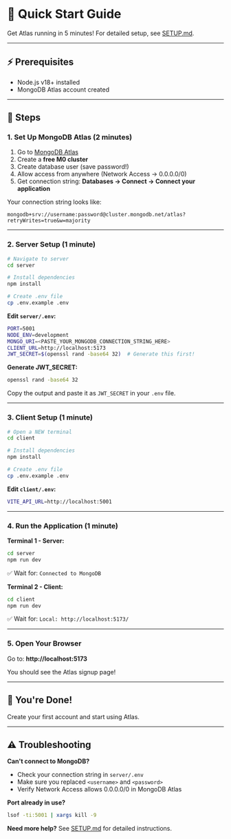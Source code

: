 # 🚀 Quick Start Guide

Get Atlas running in 5 minutes! For detailed setup, see [SETUP.md](SETUP.md).

---

## ⚡ Prerequisites
- Node.js v18+ installed
- MongoDB Atlas account created

---

## 📝 Steps

### 1. Set Up MongoDB Atlas (2 minutes)
1. Go to [MongoDB Atlas](https://cloud.mongodb.com/)
2. Create a **free M0 cluster**
3. Create database user (save password!)
4. Allow access from anywhere (Network Access → 0.0.0.0/0)
5. Get connection string: **Databases → Connect → Connect your application**

Your connection string looks like:
```
mongodb+srv://username:password@cluster.mongodb.net/atlas?retryWrites=true&w=majority
```

---

### 2. Server Setup (1 minute)

```bash
# Navigate to server
cd server

# Install dependencies
npm install

# Create .env file
cp .env.example .env
```

**Edit `server/.env`:**
```bash
PORT=5001
NODE_ENV=development
MONGO_URI=<PASTE_YOUR_MONGODB_CONNECTION_STRING_HERE>
CLIENT_URL=http://localhost:5173
JWT_SECRET=$(openssl rand -base64 32)  # Generate this first!
```

**Generate JWT_SECRET:**
```bash
openssl rand -base64 32
```
Copy the output and paste it as `JWT_SECRET` in your `.env` file.

---

### 3. Client Setup (1 minute)

```bash
# Open a NEW terminal
cd client

# Install dependencies
npm install

# Create .env file
cp .env.example .env
```

**Edit `client/.env`:**
```bash
VITE_API_URL=http://localhost:5001
```

---

### 4. Run the Application (1 minute)

**Terminal 1 - Server:**
```bash
cd server
npm run dev
```
✅ Wait for: `Connected to MongoDB`

**Terminal 2 - Client:**
```bash
cd client
npm run dev
```
✅ Wait for: `Local: http://localhost:5173/`

---

### 5. Open Your Browser
Go to: **http://localhost:5173**

You should see the Atlas signup page!

---

## 🎉 You're Done!

Create your first account and start using Atlas.

---

## ⚠️ Troubleshooting

**Can't connect to MongoDB?**
- Check your connection string in `server/.env`
- Make sure you replaced `<username>` and `<password>`
- Verify Network Access allows 0.0.0.0/0 in MongoDB Atlas

**Port already in use?**
```bash
lsof -ti:5001 | xargs kill -9
```

**Need more help?**
See [SETUP.md](SETUP.md) for detailed instructions.
